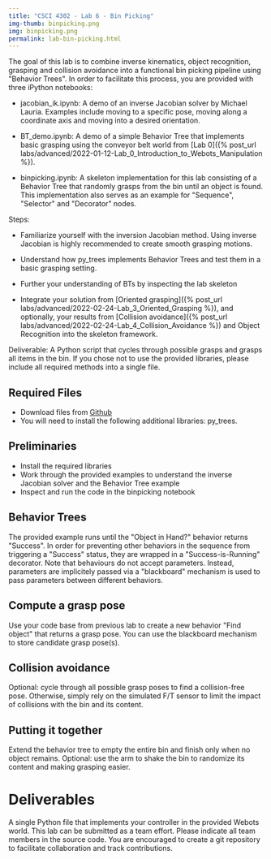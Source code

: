 ```yaml
---
title: "CSCI 4302 - Lab 6 - Bin Picking"
img-thumb: binpicking.png
img: binpicking.png
permalink: lab-bin-picking.html
---
```


The goal of this lab is to combine inverse kinematics, object recognition, grasping and collision avoidance into a functional bin picking pipeline using "Behavior Trees". In order to facilitate this process, you are provided with three iPython notebooks:

* jacobian_ik.ipynb: A demo of an inverse Jacobian solver by Michael Lauria. Examples include moving to a specific pose, moving along a coordinate axis and moving into a desired orientation.

* BT_demo.ipynb: A demo of a simple Behavior Tree that implements basic grasping using the conveyor belt world from [Lab 0]({% post_url labs/advanced/2022-01-12-Lab_0_Introduction_to_Webots_Manipulation %}).

* binpicking.ipynb: A skeleton implementation for this lab consisting of a Behavior Tree that randomly grasps from the bin until an object is found. This implementation also serves as an example for "Sequence", "Selector" and "Decorator" nodes. 


Steps:

* Familiarize yourself with the inversion Jacobian method. Using inverse Jacobian is highly recommended to create smooth grasping motions.

* Understand how py_trees implements Behavior Trees and test them in a basic grasping setting.

* Further your understanding of BTs by inspecting the lab skeleton

* Integrate your solution from [Oriented grasping]({% post_url labs/advanced/2022-02-24-Lab_3_Oriented_Grasping %}), and optionally, your results from [Collision avoidance]({% post_url labs/advanced/2022-02-24-Lab_4_Collision_Avoidance %}) and Object Recognition into the skeleton framework.

Deliverable: A Python script that cycles through possible grasps and grasps all items in the bin. If you chose not to use the provided libraries, please include all required methods into a single file. 

## Required Files

- Download files from [Github](https://github.com/Introduction-to-Autonomous-Robots/labs/tree/main/csci4302manipulation/lab6_binpicking)
- You will need to install the following additional libraries: py_trees.

## Preliminaries

- Install the required libraries 
- Work through the provided examples to understand the inverse Jacobian solver and the Behavior Tree example
- Inspect and run the code in the binpicking notebook

## Behavior Trees

The provided example runs until the "Object in Hand?" behavior returns "Success". In order for preventing other behaviors in the sequence from triggering a "Success" status, they are wrapped in a "Success-is-Running" decorator. Note that behaviours do not accept parameters. Instead, parameters are implicitely passed via a "blackboard" mechanism is used to pass parameters between different behaviors.

## Compute a grasp pose

Use your code base from previous lab to create a new behavior "Find object" that returns a grasp pose. You can use the blackboard mechanism to store candidate grasp pose(s).  

## Collision avoidance

Optional: cycle through all possible grasp poses to find a collision-free pose. Otherwise, simply rely on the simulated F/T sensor to limit the impact of collisions with the bin and its content. 

## Putting it together

Extend the behavior tree to empty the entire bin and finish only when no object remains. Optional: use the arm to shake the bin to randomize its content and making grasping easier. 

# Deliverables

A single Python file that implements your controller in the provided Webots world.  This lab can be submitted as a team effort. Please indicate all team members in the source code. You are encouraged to create a git repository to facilitate collaboration and track contributions. 
